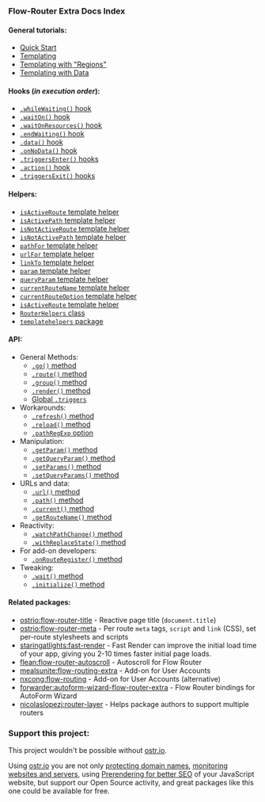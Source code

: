 ### Flow-Router Extra Docs Index

#### General tutorials:
 - [Quick Start](https://github.com/VeliovGroup/flow-router/blob/master/docs/quick-start.md)
 - [Templating](https://github.com/VeliovGroup/flow-router/blob/master/docs/templating.md)
 - [Templating with "Regions"](https://github.com/VeliovGroup/flow-router/blob/master/docs/templating-with-regions.md)
 - [Templating with Data](https://github.com/VeliovGroup/flow-router/blob/master/docs/templating-with-data.md)

#### Hooks (*in execution order*):
 - [`.whileWaiting()` hook](https://github.com/VeliovGroup/flow-router/blob/master/docs/hooks/whileWaiting.md)
 - [`.waitOn()` hook](https://github.com/VeliovGroup/flow-router/blob/master/docs/hooks/waitOn.md)
 - [`.waitOnResources()` hook](https://github.com/VeliovGroup/flow-router/blob/master/docs/hooks/waitOnResources.md)
 - [`.endWaiting()` hook](https://github.com/VeliovGroup/flow-router/blob/master/docs/hooks/endWaiting.md)
 - [`.data()` hook](https://github.com/VeliovGroup/flow-router/blob/master/docs/hooks/data.md)
 - [`.onNoData()` hook](https://github.com/VeliovGroup/flow-router/blob/master/docs/hooks/onNoData.md)
 - [`.triggersEnter()` hooks](https://github.com/VeliovGroup/flow-router/blob/master/docs/hooks/triggersEnter.md)
 - [`.action()` hook](https://github.com/VeliovGroup/flow-router/blob/master/docs/hooks/action.md)
 - [`.triggersExit()` hooks](https://github.com/VeliovGroup/flow-router/blob/master/docs/hooks/triggersExit.md)

#### Helpers:
 - [`isActiveRoute` template helper](https://github.com/VeliovGroup/flow-router/blob/master/docs/helpers/isActiveRoute.md)
 - [`isActivePath` template helper](https://github.com/VeliovGroup/flow-router/blob/master/docs/helpers/isActivePath.md)
 - [`isNotActiveRoute` template helper](https://github.com/VeliovGroup/flow-router/blob/master/docs/helpers/isNotActiveRoute.md)
 - [`isNotActivePath` template helper](https://github.com/VeliovGroup/flow-router/blob/master/docs/helpers/isNotActivePath.md)
 - [`pathFor` template helper](https://github.com/VeliovGroup/flow-router/blob/master/docs/helpers/pathFor.md)
 - [`urlFor` template helper](https://github.com/VeliovGroup/flow-router/blob/master/docs/helpers/urlFor.md)
 - [`linkTo` template helper](https://github.com/VeliovGroup/flow-router/blob/master/docs/helpers/linkTo.md)
 - [`param` template helper](https://github.com/VeliovGroup/flow-router/blob/master/docs/helpers/param.md)
 - [`queryParam` template helper](https://github.com/VeliovGroup/flow-router/blob/master/docs/helpers/queryParam.md)
 - [`currentRouteName` template helper](https://github.com/VeliovGroup/flow-router/blob/master/docs/helpers/currentRouteName.md)
 - [`currentRouteOption` template helper](https://github.com/VeliovGroup/flow-router/blob/master/docs/helpers/currentRouteOption.md)
 - [`isActiveRoute` template helper](https://github.com/VeliovGroup/flow-router/blob/master/docs/helpers/isActiveRoute.md)
 - [`RouterHelpers` class](https://github.com/VeliovGroup/flow-router/blob/master/docs/helpers/RouterHelpers.md)
 - [`templatehelpers` package](https://github.com/VeliovGroup/Meteor-Template-helpers)

#### API:
 - General Methods:
   - [`.go()` method](https://github.com/VeliovGroup/flow-router/blob/master/docs/api/go.md)
   - [`.route()` method](https://github.com/VeliovGroup/flow-router/blob/master/docs/api/route.md)
   - [`.group()` method](https://github.com/VeliovGroup/flow-router/blob/master/docs/api/group.md)
   - [`.render()` method](https://github.com/VeliovGroup/flow-router/blob/master/docs/api/render.md)
   - [Global `.triggers`](https://github.com/VeliovGroup/flow-router/blob/master/docs/api/triggers.md)
 - Workarounds:
   - [`.refresh()` method](https://github.com/VeliovGroup/flow-router/blob/master/docs/api/refresh.md)
   - [`.reload()` method](https://github.com/VeliovGroup/flow-router/blob/master/docs/api/reload.md)
   - [`.pathRegExp` option](https://github.com/VeliovGroup/flow-router/blob/master/docs/api/pathRegExp.md)
 - Manipulation:
   - [`.getParam()` method](https://github.com/VeliovGroup/flow-router/blob/master/docs/api/getParam.md)
   - [`.getQueryParam()` method](https://github.com/VeliovGroup/flow-router/blob/master/docs/api/getQueryParam.md)
   - [`.setParams()` method](https://github.com/VeliovGroup/flow-router/blob/master/docs/api/setParams.md)
   - [`.setQueryParams()` method](https://github.com/VeliovGroup/flow-router/blob/master/docs/api/setQueryParams.md)
 - URLs and data:
   - [`.url()` method](https://github.com/VeliovGroup/flow-router/blob/master/docs/api/url.md)
   - [`.path()` method](https://github.com/VeliovGroup/flow-router/blob/master/docs/api/path.md)
   - [`.current()` method](https://github.com/VeliovGroup/flow-router/blob/master/docs/api/current.md)
   - [`.getRouteName()` method](https://github.com/VeliovGroup/flow-router/blob/master/docs/api/getRouteName.md)
 - Reactivity:
   - [`.watchPathChange()` method](https://github.com/VeliovGroup/flow-router/blob/master/docs/api/watchPathChange.md)
   - [`.withReplaceState()` method](https://github.com/VeliovGroup/flow-router/blob/master/docs/api/withReplaceState.md)
 - For add-on developers:
   - [`.onRouteRegister()` method](https://github.com/VeliovGroup/flow-router/blob/master/docs/api/onRouteRegister.md)
 - Tweaking:
   - [`.wait()` method](https://github.com/VeliovGroup/flow-router/blob/master/docs/api/wait.md)
   - [`.initialize()` method](https://github.com/VeliovGroup/flow-router/blob/master/docs/api/initialize.md)

#### Related packages:
 - [ostrio:flow-router-title](https://github.com/VeliovGroup/Meteor-flow-router-title) - Reactive page title (`document.title`)
 - [ostrio:flow-router-meta](https://github.com/VeliovGroup/Meteor-flow-router-meta) - Per route `meta` tags, `script` and `link` (CSS), set per-route stylesheets and scripts
 - [staringatlights:fast-render](https://github.com/abecks/meteor-fast-render) - Fast Render can improve the initial load time of your app, giving you 2-10 times faster initial page loads.
 - [flean:flow-router-autoscroll](https://github.com/flean/flow-router-autoscroll) - Autoscroll for Flow Router
 - [mealsunite:flow-routing-extra](https://github.com/MealsUnite/flow-routing) - Add-on for User Accounts
 - [nxcong:flow-routing](https://github.com/cafe4it/flow-routing) - Add-on for User Accounts (alternative)
 - [forwarder:autoform-wizard-flow-router-extra](https://atmospherejs.com/forwarder/autoform-wizard-flow-router-extra) - Flow Router bindings for AutoForm Wizard
 - [nicolaslopezj:router-layer](https://github.com/nicolaslopezj/meteor-router-layer) - Helps package authors to support multiple routers

### Support this project:
This project wouldn't be possible without [ostr.io](https://ostr.io).

Using [ostr.io](https://ostr.io) you are not only [protecting domain names](https://ostr.io/info/domain-names-protection), [monitoring websites and servers](https://ostr.io/info/monitoring), using [Prerendering for better SEO](https://ostr.io/info/prerendering) of your JavaScript website, but support our Open Source activity, and great packages like this one could be available for free.
